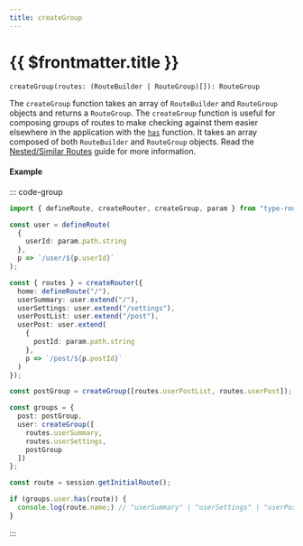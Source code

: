 ```yaml
---
title: createGroup
---
```


# {{ $frontmatter.title }}

```tsx
createGroup(routes: (RouteBuilder | RouteGroup)[]): RouteGroup
```

The `createGroup` function takes an array of `RouteBuilder` and `RouteGroup` objects and returns a `RouteGroup`. The `createGroup` function is useful for composing groups of routes to make checking against them easier elsewhere in the application with the [`has`](./has.md) function. It takes an array composed of both `RouteBuilder` and `RouteGroup` objects. Read the [Nested/Similar Routes](../../guides/nested-and-similar-routes.md) guide for more information.

#### Example

::: code-group

```ts [index.ts]
import { defineRoute, createRouter, createGroup, param } from "type-route";

const user = defineRoute(
  {
    userId: param.path.string
  },
  p => `/user/${p.userId}`
);

const { routes } = createRouter({
  home: defineRoute("/"),
  userSummary: user.extend("/"),
  userSettings: user.extend("/settings"),
  userPostList: user.extend("/post"),
  userPost: user.extend(
    {
      postId: param.path.string
    },
    p => `/post/${p.postId}`
  )
});

const postGroup = createGroup([routes.userPostList, routes.userPost]);

const groups = {
  post: postGroup,
  user: createGroup([
    routes.userSummary,
    routes.userSettings,
    postGroup
  ])
};

const route = session.getInitialRoute();

if (groups.user.has(route)) {
  console.log(route.name;) // "userSummary" | "userSettings" | "userPostList" | "userPost"
}
```

:::
